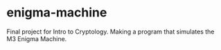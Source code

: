 # enigma-machine
Final project for Intro to Cryptology. Making a program that simulates the M3 Enigma Machine.
